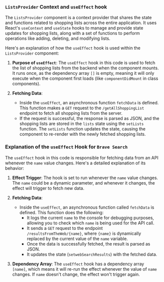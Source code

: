 ### `ListsProvider` Context and `useEffect` hook

The `ListsProvider` component is a context provider that shares the state and functions related to shopping lists across the entire application. It uses React's `useContext` and `useState` hooks to manage and provide state updates for shopping lists, along with a set of functions to perform operations like adding, deleting, and modifying lists.

Here's an explanation of how the `useEffect` hook is used within the `ListsProvider` component:

1. **Purpose of `useEffect`**:
   The `useEffect` hook in this code is used to fetch the list of shopping lists from the backend when the component mounts. It runs once, as the dependency array `[]` is empty, meaning it will only execute when the component first loads (like `componentDidMount` in class components).

2. **Fetching Data**:
   - Inside the `useEffect`, an asynchronous function `fetchData` is defined. This function makes a `GET` request to the `/getAllShoppingList` endpoint to fetch all shopping lists from the server.
   - If the request is successful, the response is parsed as JSON, and the shopping lists are stored in the `lists` state using the `setLists` function. The `setLists` function updates the state, causing the component to re-render with the newly fetched shopping lists.
   
### Explanation of the `useEffect` Hook for `Brave Search`

The `useEffect` hook in this code is responsible for fetching data from an API whenever the `name` value changes. Here's a detailed explanation of its behavior:

1. **Effect Trigger**: The hook is set to run whenever the `name` value changes. The `name` could be a dynamic parameter, and whenever it changes, the effect will trigger to fetch new data.

2. **Fetching Data**: 
   - Inside the `useEffect`, an asynchronous function called `fetchData` is defined. This function does the following:
     - It logs the current `name` to the console for debugging purposes, allowing you to check which `name` is being used for the API call.
     - It sends a `GET` request to the endpoint `/resultsFromTheWeb/{name}`, where `{name}` is dynamically replaced by the current value of the `name` variable.
     - Once the data is successfully fetched, the result is parsed as JSON.
     - It updates the state (`setwebSearchResults`) with the fetched data.


3. **Dependency Array**: The `useEffect` hook has a dependency array `[name]`, which means it will re-run the effect whenever the value of `name` changes. If `name` doesn't change, the effect won't trigger again.
